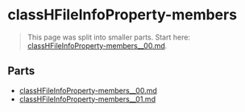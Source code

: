 # classHFileInfoProperty-members

> This page was split into smaller parts. Start here: [classHFileInfoProperty-members__00.md](classHFileInfoProperty-members__00.md).

## Parts

- [classHFileInfoProperty-members__00.md](classHFileInfoProperty-members__00.md)
- [classHFileInfoProperty-members__01.md](classHFileInfoProperty-members__01.md)
